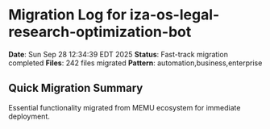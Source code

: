 # Migration Log for iza-os-legal-research-optimization-bot

**Date**: Sun Sep 28 12:34:39 EDT 2025
**Status**: Fast-track migration completed
**Files**:      242 files migrated
**Pattern**: automation,business,enterprise

## Quick Migration Summary
Essential functionality migrated from MEMU ecosystem for immediate deployment.
